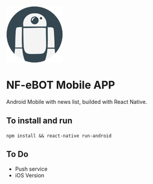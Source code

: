 <img height="150px" src="https://github.com/NF-eBOT/mobile/blob/master/android/app/src/main/res/mipmap-xxhdpi/ic_launcher.png" />

# NF-eBOT Mobile APP
Android Mobile with news list, builded with React Native.

## To install and run
`npm install && react-native run-android`


## To Do
* Push service
* iOS Version
